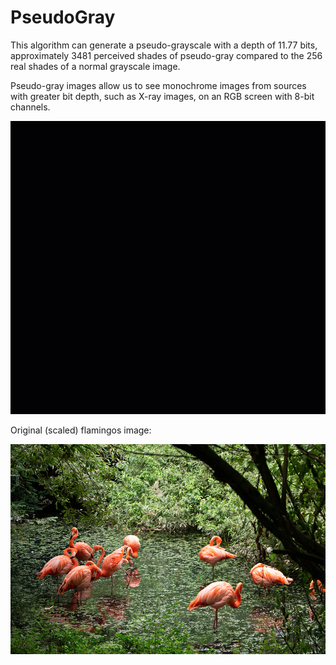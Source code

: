 # PseudoGray

This algorithm can generate a pseudo-grayscale with a depth of 11.77 bits, approximately 3481 perceived shades of pseudo-gray compared to the 256 real shades of a normal grayscale image.

Pseudo-gray images allow us to see monochrome images from sources with greater bit depth, such as X-ray images, on an RGB screen with 8-bit channels.

<img src="docs/assets/images/AppAni.gif" alt="Main window" border="0">

Original (scaled) flamingos image:

<img src="docs/assets/images/PinkFlamingos.jpg" alt="Pink flamingos at S. Alessio Oasis" border="0">
